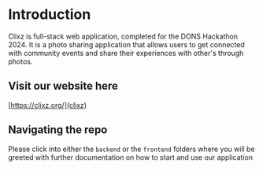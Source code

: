 # Introduction
Clixz is full-stack web application, completed for the DONS Hackathon 2024. It is a photo sharing application that allows users to get connected with community events and share their experiences with other's through photos.

## Visit our website here
[https://clixz.org/](clixz)


## Navigating the repo
Please click into either the `backend` or the `frontend` folders where you will be greeted with further documentation on how to start and use our application
